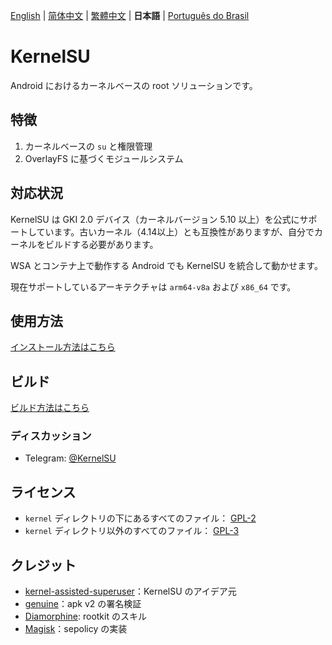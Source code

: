 [English](README.md) | [简体中文](README_CN.md) | [繁體中文](README_TW.md) | **日本語** | [Português do Brasil](README_PT-BR.md)

# KernelSU

Android におけるカーネルベースの root ソリューションです。

## 特徴

1. カーネルベースの `su` と権限管理
2. OverlayFS に基づくモジュールシステム

## 対応状況

KernelSU は GKI 2.0 デバイス（カーネルバージョン 5.10 以上）を公式にサポートしています。古いカーネル（4.14以上）とも互換性がありますが、自分でカーネルをビルドする必要があります。

WSA とコンテナ上で動作する Android でも KernelSU を統合して動かせます。

現在サポートしているアーキテクチャは `arm64-v8a` および `x86_64` です。

## 使用方法

[インストール方法はこちら](https://kernelsu.org/ja_JP/guide/installation.html)

## ビルド

[ビルド方法はこちら](https://kernelsu.org/guide/how-to-build.html)

### ディスカッション

- Telegram: [@KernelSU](https://t.me/KernelSU)

## ライセンス

- `kernel` ディレクトリの下にあるすべてのファイル： [GPL-2](https://www.gnu.org/licenses/old-licenses/gpl-2.0.en.html)
- `kernel` ディレクトリ以外のすべてのファイル： [GPL-3](https://www.gnu.org/licenses/gpl-3.0.html)

## クレジット

- [kernel-assisted-superuser](https://git.zx2c4.com/kernel-assisted-superuser/about/)：KernelSU のアイデア元
- [genuine](https://github.com/brevent/genuine/)：apk v2 の署名検証
- [Diamorphine](https://github.com/m0nad/Diamorphine): rootkit のスキル
- [Magisk](https://github.com/topjohnwu/Magisk)：sepolicy の実装
